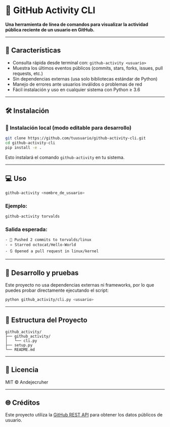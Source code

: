 # 📡 GitHub Activity CLI

**Una herramienta de línea de comandos para visualizar la actividad pública reciente de un usuario en GitHub.**

---

## 🚀 Características

- Consulta rápida desde terminal con: `github-activity <usuario>`
- Muestra los últimos eventos públicos (commits, stars, forks, issues, pull requests, etc.)
- Sin dependencias externas (usa solo bibliotecas estándar de Python)
- Manejo de errores ante usuarios inválidos o problemas de red
- Fácil instalación y uso en cualquier sistema con Python ≥ 3.6

---

## 🛠️ Instalación

### 🔧 Instalación local (modo editable para desarrollo)

```bash
git clone https://github.com/tuusuario/github-activity-cli.git
cd github-activity-cli
pip install -e .
````

Esto instalará el comando `github-activity` en tu sistema.

---

## 💻 Uso

```bash
github-activity <nombre_de_usuario>
```

### Ejemplo:

```bash
github-activity torvalds
```

### Salida esperada:

```
- 🔁 Pushed 2 commits to torvalds/linux
- ⭐ Starred octocat/Hello-World
- 🔃 Opened a pull request in linux/kernel
```

---

## 🧪 Desarrollo y pruebas

Este proyecto no usa dependencias externas ni frameworks, por lo que puedes probar directamente ejecutando el script:

```bash
python github_activity/cli.py <usuario>
```

---

## 🧱 Estructura del Proyecto

```
github_activity/
├── github_activity/
│   └── cli.py
├── setup.py
└── README.md
```

---

## 📝 Licencia

MIT © Andejecruher

---

## 🌐 Créditos

Este proyecto utiliza la [GitHub REST API](https://docs.github.com/en/rest) para obtener los datos públicos de usuario.

